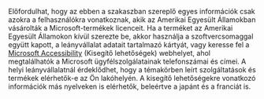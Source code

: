 Előfordulhat, hogy az ebben a szakaszban szereplő egyes információk csak azokra a felhasználókra vonatkoznak, akik az Amerikai Egyesült Államokban vásárolták a Microsoft-termékek licenceit. Ha a terméket az Amerikai Egyesült Államokon kívül szerezte be, akkor használja a szoftvercsomaggal együtt kapott, a leányvállalat adatait tartalmazó kártyát, vagy keresse fel a [Microsoft Accessibility](http://go.microsoft.com/fwlink/?LinkId=8431) (Kisegítő lehetőségek) webhelyet, ahol megtalálhatók a Microsoft ügyfélszolgálatainak telefonszámai és címei. A helyi leányvállalatnál érdeklődhet, hogy a témakörben leírt szolgáltatások és termékek elérhetők-e az Ön lakóhelyén. A kisegítő lehetőségekre vonatkozó információk más nyelveken is elérhetők, beleértve a japánt és a franciát is.